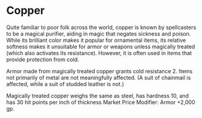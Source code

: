 # Copper

Quite familiar to poor folk across the world, copper is known by spellcasters to be a magical purifier, aiding in magic that negates sickness and poison. While its brilliant color makes it popular for ornamental items, its relative softness makes it unsuitable for armor or weapons unless magically treated (which also activates its resistance). However, it is often used in items that provide protection from cold.

Armor made from magically treated copper grants cold resistance 2. Items not primarily of metal are not meaningfully affected. (A suit of chainmail is affected, while a suit of studded leather is not.)

Magically treated copper weighs the same as steel, has hardness 10, and has 30 hit points per inch of thickness
Market Price Modifier: Armor +2,000 gp.